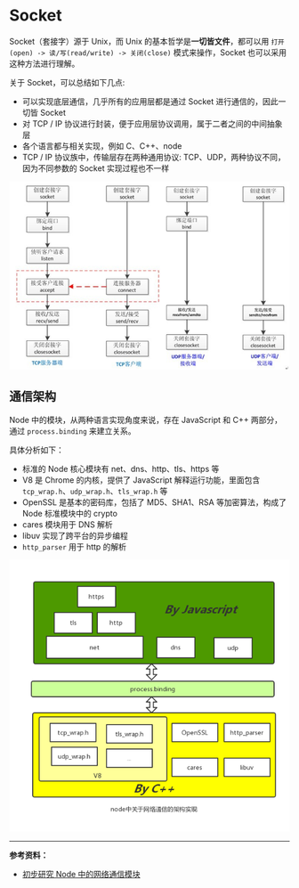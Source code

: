 # Socket

Socket（套接字）源于 Unix，而 Unix 的基本哲学是**一切皆文件**，都可以用 `打开(open) -> 读/写(read/write) -> 关闭(close)` 模式来操作，Socket 也可以采用这种方法进行理解。

关于 Socket，可以总结如下几点:

- 可以实现底层通信，几乎所有的应用层都是通过 Socket 进行通信的，因此一切皆 Socket
- 对 TCP / IP 协议进行封装，便于应用层协议调用，属于二者之间的中间抽象层
- 各个语言都与相关实现，例如 C、C++、node
- TCP / IP 协议族中，传输层存在两种通用协议: TCP、UDP，两种协议不同，因为不同参数的 Socket 实现过程也不一样

![IPC](../snapshots/ipc.jpg)

## 通信架构

Node 中的模块，从两种语言实现角度来说，存在 JavaScript 和 C++ 两部分，通过 `process.binding` 来建立关系。

具体分析如下：

- 标准的 Node 核心模块有 net、dns、http、tls、https 等
- V8 是 Chrome 的内核，提供了 JavaScript 解释运行功能，里面包含 `tcp_wrap.h`、`udp_wrap.h`、`tls_wrap.h` 等
- OpenSSL 是基本的密码库，包括了 MD5、SHA1、RSA 等加密算法，构成了 Node 标准模块中的 crypto
- cares 模块用于 DNS 解析
- libuv 实现了跨平台的异步编程
- `http_parser` 用于 http 的解析

![Socket](../snapshots/socket.png)

---

**参考资料：**

- [初步研究 Node 中的网络通信模块](https://zhenhua-lee.github.io/node/socket.html)
